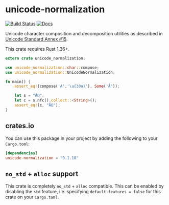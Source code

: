 # unicode-normalization

[![Build Status](https://travis-ci.org/unicode-rs/unicode-normalization.svg)](https://travis-ci.org/unicode-rs/unicode-normalization)
[![Docs](https://docs.rs/unicode-normalization/badge.svg)](https://docs.rs/unicode-normalization/)

Unicode character composition and decomposition utilities
as described in
[Unicode Standard Annex #15](http://www.unicode.org/reports/tr15/).

This crate requires Rust 1.36+.

```rust
extern crate unicode_normalization;

use unicode_normalization::char::compose;
use unicode_normalization::UnicodeNormalization;

fn main() {
    assert_eq!(compose('A','\u{30a}'), Some('Å'));

    let s = "ÅΩ";
    let c = s.nfc().collect::<String>();
    assert_eq!(c, "ÅΩ");
}
```

## crates.io

You can use this package in your project by adding the following
to your `Cargo.toml`:

```toml
[dependencies]
unicode-normalization = "0.1.18"
```

## `no_std` + `alloc` support

This crate is completely `no_std` + `alloc` compatible. This can be enabled by disabling the `std` feature, i.e. specifying `default-features = false` for this crate on your `Cargo.toml`.

